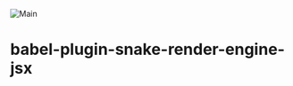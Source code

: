 ![Main](https://github.com/aboeglin/babel-plugin-snake-render-engine-jsx/workflows/Main/badge.svg)

# babel-plugin-snake-render-engine-jsx
